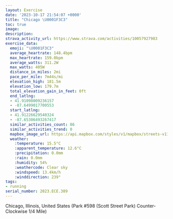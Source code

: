 ```yaml
---
layout: Exercise
date: '2023-10-17 21:54:07 +0000'
title: "Chicago \U0001F3C3"
toc: true
image:
description:
strava_activity_url: https://www.strava.com/activities/10057927983
exercise_data:
  emoji: "\U0001F3C3"
  average_heartrate: 148.4bpm
  max_heartrate: 159.0bpm
  average_watts: 311.2W
  max_watts: 405W
  distance_in_miles: 2mi
  pace_per_mile: 7m44s/mi
  elevation_high: 181.5m
  elevation_low: 179.7m
  total_elevation_gain_in_feet: 0ft
  end_latlng:
  - 41.91098009236157
  - -87.6499017700553
  start_latlng:
  - 41.91226629540324
  - -87.65306493267417
  similar_activities_count: 86
  similar_activities_trend: 0
  mapbox_image_url: https://api.mapbox.com/styles/v1/mapbox/streets-v11/static/path-5+787af2-1.0(e%7Bx~Frl~uOAaA%40Q%40s%40rAsBp%40u%40L%5DG%7BE%3FYBUCu%40%40EJEL%5D%40%7DKEoEFwAGgA%40i%40FSZS%5E%5B%5EFPCJBBNCl%40D%5CEpADrADZFNFHRLTBb%40G%60%40%3FRETQLWFg%40EmCG_%40MWQKWG_AB%5DFKJSd%40Eh%40AXDnB%40PJTRPRFtAALEROJOFWAcCCm%40IYGOOQKCUAy%40Ba%40JQRI%5CCx%40%40bABz%40FXNRRJf%40%3F~%40ETOLSHW%40yAEsACWMWOMQIqAFUDMJUp%40CdBFtATb%40NHZ%40hAEXOPUD_%40%40sAGaBKYUQYKmAHSFIFQd%40%40HCgAGUGC%5BHW%3F%7D%40DIFCHF~B%40rAE%60BDj%40A%5E%40tDBxCD%7C%40AfAEj%40),pin-s-s+e5b22e(-87.65146,41.91171),pin-s-f+89ae00(-87.64815000000006,41.910849999999975)/auto/800x800?access_token=pk.eyJ1Ijoiam9zaGJlY2ttYW4iLCJhIjoiY205eWR2aDd1MWZ6djJrbXc4a3M0bWZleiJ9.XiG9OWkNcZk2QzjJbxLB4A
  weather:
    :temperature: 15.5°C
    :apparent_temperature: 12.6°C
    :precipitation: 0.0mm
    :rain: 0.0mm
    :humidity: 54%
    :weathercode: Clear sky
    :windspeed: 13.4km/h
    :winddirection: 239°
tags:
- running
serial_number: 2023.ECE.389
---
```

Chicago, Illinois, United States (Park #598 (Scott Street Park) Counter-Clockwise 1/4 Mile)
